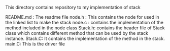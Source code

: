 This directory contains repository to my implementation of stack


README.md : The readme file
node.h : This contains the node for used in the linked list to make the stack 
node.c : contains the implementation of the method included in the node class
Stack.h: contains the header file of Stack class which contains different method that can be used by the stack instance.
Stack.C: It contains the implementation of the method in the stack. 
main.C: This is the driver file

